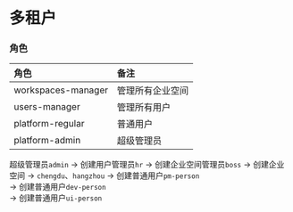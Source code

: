 # 多租户

### 角色

| 角色   |    备注       |
| :----- |    :--------- |
| workspaces-manager   |   管理所有企业空间   |
| users-manager | 管理所有用户 |
| platform-regular   |   普通用户 |
| platform-admin   |  超级管理员  |

超级管理员`admin` -> 创建用户管理员`hr` -> 创建企业空间管理员`boss` -> 创建企业空间 -> `chengdu`、`hangzhou`
                                    -> 创建普通用户`pm-person`    
                                    -> 创建普通用户`dev-person`    
                                    -> 创建普通用户`ui-person`    
